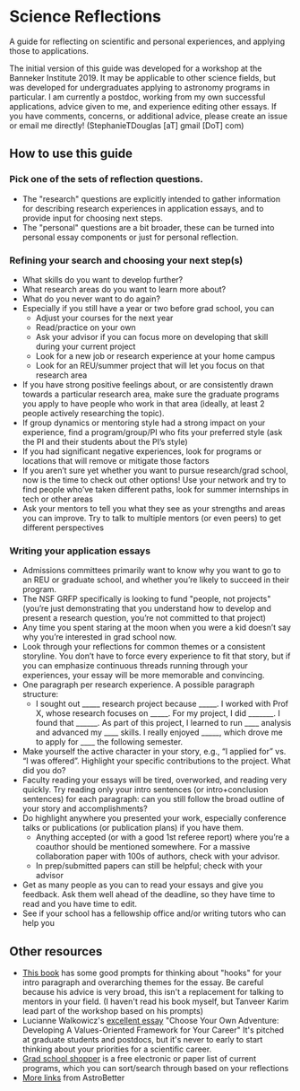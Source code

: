 # Science Reflections
A guide for reflecting on scientific and personal experiences, and applying those to applications.

The initial version of this guide was developed for a workshop at the Banneker Institute 2019. It may be applicable to other science fields, but was developed for undergraduates applying to astronomy programs in particular. I am currently a postdoc, working from my own successful applications, advice given to me, and experience editing other essays. If you have comments, concerns, or additional advice, please create an issue or email me directly! (StephanieTDouglas [aT] gmail [DoT] com)

## How to use this guide
### Pick one of the sets of reflection questions.
 - The "research" questions are explicitly intended to gather information for describing research experiences in application essays, and to provide input for choosing next steps.
 - The "personal" questions are a bit broader, these can be turned into personal essay components or just for personal reflection. 
 
### Refining your search and choosing your next step(s)

 - What skills do you want to develop further? 
 - What research areas do you want to learn more about? 
 - What do you never want to do again?
 - Especially if you still have a year or two before grad school, you can
   - Adjust your courses for the next year
   - Read/practice on your own
   - Ask your advisor if you can focus more on developing that skill during your current project
   - Look for a new job or research experience at your home campus
   - Look for an REU/summer project that will let you focus on that research area
 - If you have strong positive feelings about, or are consistently drawn towards a particular research area, make sure the graduate programs you apply to have people who work in that area (ideally, at least 2 people actively researching the topic). 
 - If group dynamics or mentoring style had a strong impact on your experience, find a program/group/PI who fits your preferred style (ask the PI and their students about the PI’s style)
 - If you had significant negative experiences, look for programs or locations that will remove or mitigate those factors
 - If you aren’t sure yet whether you want to pursue research/grad school, now is the time to check out other options! Use your network and try to find people who’ve taken different paths, look for summer internships in tech or other areas
 - Ask your mentors to tell you what they see as your strengths and areas you can improve. Try to talk to multiple mentors (or even peers) to get different perspectives

### Writing your application essays

 - Admissions committees primarily want to know why you want to go to an REU or graduate school, and whether you’re likely to succeed in their program. 
 - The NSF GRFP specifically is looking to fund "people, not projects" (you’re just demonstrating that you understand how to develop and present a research question, you’re not committed to that project)
 - Any time you spent staring at the moon when you were a kid doesn’t say why you’re interested in grad school now.
 - Look through your reflections for common themes or a consistent storyline. You don’t have to force every experience to fit that story, but if you can emphasize continuous threads running through your experiences, your essay will be more memorable and convincing. 
 - One paragraph per research experience. A possible paragraph structure: 
   - I sought out _____ research project because _____. I worked with Prof X, whose research focuses on _____. For my project, I did _______. I found that ______. As part of this project, I learned to run ____ analysis and advanced my ____ skills. I really enjoyed _____, which drove me to apply for ____ the following semester.
 - Make yourself the active character in your story, e.g., “I applied for” vs. “I was offered”. Highlight your specific contributions to the project. What did you do?
 - Faculty reading your essays will be tired, overworked, and reading very quickly. Try reading only your intro sentences (or intro+conclusion sentences) for each paragraph: can you still follow the broad outline of your story and accomplishments?
 - Do highlight anywhere you presented your work, especially conference talks or publications (or publication plans) if you have them. 
   - Anything accepted (or with a good 1st referee report) where you’re a coauthor should be mentioned somewhere. For a massive collaboration paper with 100s of authors, check with your advisor.
   - In prep/submitted papers can still be helpful; check with your advisor
 - Get as many people as you can to read your essays and give you feedback. Ask them well ahead of the deadline, so they have time to read and you have time to edit.
 - See if your school has a fellowship office and/or writing tutors who can help you
 
 ## Other resources
 
 - [This book](https://www.amazon.com/Graduate-Admissions-Essays-Fourth-School/dp/1607743213) has some good prompts for thinking about "hooks" for your intro paragraph and overarching themes for the essay. Be careful because his advice is very broad, this isn't a replacement for talking to mentors in your field. (I haven't read his book myself, but Tanveer Karim lead part of the workshop based on his prompts)
- Lucianne Walkowicz's [excellent essay](https://arxiv.org/abs/1805.09963) "Choose Your Own Adventure: Developing A Values-Oriented Framework for Your Career" It's pitched at graduate students and postdocs, but it's never to early to start thinking about your priorities for a scientific career. 
- [Grad school shopper](https://www.gradschoolshopper.com/gradschool/) is a free electronic or paper list of current programs, which you can sort/search through based on your reflections
- [More links](https://www.astrobetter.com/wiki/tiki-index.php?page=Graduate+School) from AstroBetter

